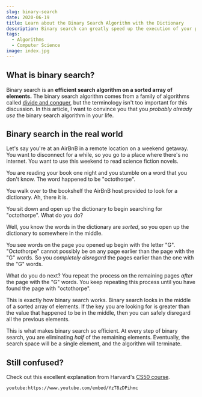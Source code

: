 ```yaml
---
slug: binary-search
date: 2020-06-19
title: Learn about the Binary Search Algorithm with the Dictionary
description: Binary search can greatly speed up the execution of your programs
tags:
  - Algorithms
  - Computer Science
image: index.jpg
---
```


## What is binary search?

Binary search is an **efficient search algorithm on a sorted array of
elements.** The binary search algorithm comes from a family of algorithms called
[divide and conquer](https://www.khanacademy.org/computing/computer-science/algorithms/merge-sort/a/divide-and-conquer-algorithms),
but the terminology isn't too important for this discussion. In this article, I
want to convince you that you _probably already use_ the binary search algorithm
in your life.

## Binary search in the real world

Let's say you're at an AirBnB in a remote location on a weekend getaway. You
want to disconnect for a while, so you go to a place where there's no internet.
You want to use this weekend to read science fiction novels.

You are reading your book one night and you stumble on a word that you don't
know. The word happened to be "octothorpe".

You walk over to the bookshelf the AirBnB host provided to look for a
dictionary. Ah, there it is.

You sit down and open up the dictionary to begin searching for "octothorpe".
What do you do?

Well, you know the words in the dictionary are _sorted_, so you open up the
dictionary to somewhere in the middle.

You see words on the page you opened up begin with the letter "G". "Octothorpe"
cannot possibly be on any page earlier than the page with the "G" words. So you
_completely disregard_ the pages earlier than the one with the "G" words.

What do you do next? You repeat the process on the remaining pages _after_ the
page with the "G" words. You keep repeating this process until you have found
the page with "octothorpe".

This is exactly how binary search works. Binary search looks in the middle of a
sorted array of elements. If the key you are looking for is greater than the
value that happened to be in the middle, then you can safely disregard all the
previous elements.

This is what makes binary search so efficient. At every step of binary search,
you are eliminating _half_ of the remaining elements. Eventually, the search
space will be a single element, and the algorithm will terminate.

## Still confused?

Check out this excellent explanation from Harvard's
[CS50 course](https://www.edx.org/course/cs50s-introduction-to-computer-science).

`youtube:https://www.youtube.com/embed/YzT8zDPihmc`
